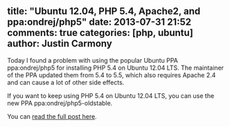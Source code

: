 title: "Ubuntu 12.04, PHP 5.4, Apache2, and ppa:ondrej/php5"
date: 2013-07-31 21:52
comments: true
categories: [php, ubuntu]
author: Justin Carmony
---

Today I found a problem with using the popular Ubuntu PPA ppa:ondrej/php5 for installing PHP 5.4 on Ubuntu 12.04 LTS. The maintainer of the PPA updated them from 5.4 to 5.5, which also requires Apache 2.4 and can cause a lot of other side effects.

If you want to keep using PHP 5.4 on Ubuntu 12.04 LTS, you can use the new PPA ppa:ondrej/php5-oldstable.

You can [read the full post here](http://www.justincarmony.com/blog/2013/07/31/ubuntu-12-04-php-5-4-apache2-and-ppaondrejphp5/).

